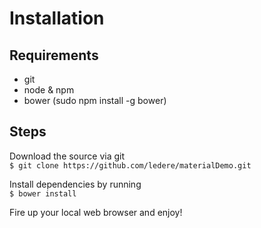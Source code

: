 # Installation

## Requirements

- git
- node & npm
- bower (sudo npm install -g bower)

## Steps

Download the source via git  
`$ git clone https://github.com/ledere/materialDemo.git`

Install dependencies by running  
`$ bower install`

Fire up your local web browser and enjoy!
